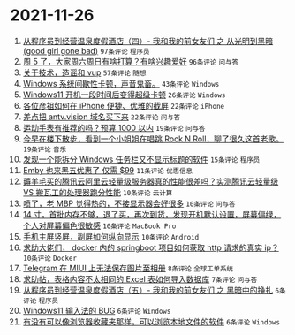 # 2021-11-26

1. [从程序员到经营温泉度假酒店（四）- 我和我的前女友们 之 从光明到黑暗(good girl gone bad)](https://www.v2ex.com/t/818070) `97条评论` `程序员`
1. [周 5 了，大家周六周日有啥打算？有啥兴趣爱好](https://www.v2ex.com/t/818055) `96条评论` `问与答`
1. [关于技术，造谣和 vup](https://www.v2ex.com/t/818099) `57条评论` `随想`
1. [Windows 系统间歇性卡顿，声音鬼畜。](https://www.v2ex.com/t/818084) `43条评论` `Windows`
1. [Windows11 开机一段时间后变得超级卡顿](https://www.v2ex.com/t/818089) `26条评论` `Windows`
1. [各位彦祖如何在 iPhone 便捷、优雅的截屏](https://www.v2ex.com/t/818088) `22条评论` `iPhone`
1. [差点把 antv.vision 域名买下来](https://www.v2ex.com/t/818080) `22条评论` `问与答`
1. [运动手表有推荐的吗？预算 1000 以内](https://www.v2ex.com/t/818094) `19条评论` `问与答`
1. [今早在楼下散步，看到一个小姐姐在唱跳 Rock N Roll，聊了很久这首老歌。](https://www.v2ex.com/t/818086) `19条评论` `音乐`
1. [发现一个能拆分 Windows 任务栏又不显示标题的软件](https://www.v2ex.com/t/818079) `15条评论` `程序员`
1. [Emby 也来黑五优惠了 仅需 $99](https://www.v2ex.com/t/818092) `11条评论` `优惠信息`
1. [薅羊毛买的腾讯云阿里云轻量级服务器真的性能很差吗？实测腾讯云轻量级 VS 搬瓦工的处理器跑分性能](https://www.v2ex.com/t/818105) `10条评论` `云计算`
1. [喷了，老 MBP 觉得热的，不接显示器会好很多](https://www.v2ex.com/t/818095) `10条评论` `问与答`
1. [14 寸，首批内存不够，退了买，再次到货，发现开机默认设置，屏幕偏绿，个人对屏幕偏色很敏感](https://www.v2ex.com/t/818073) `10条评论` `MacBook Pro`
1. [手机主屏竖屏，副屏如何纵向显示](https://www.v2ex.com/t/818067) `10条评论` `Android`
1. [求助大佬们， docker 内的 springboot 项目如何获取 http 请求的真实 ip？](https://www.v2ex.com/t/818060) `10条评论` `Docker`
1. [Telegram 在 MIUI 上无法保存图片至相册](https://www.v2ex.com/t/818091) `8条评论` `全球工单系统`
1. [求助帖，表格内容不太相同的 Excel 表如何导入数据库](https://www.v2ex.com/t/818057) `7条评论` `问与答`
1. [从程序员到经营温泉度假酒店（五）- 我和我的前女友们 之 黑暗中的挣扎](https://www.v2ex.com/t/818130) `6条评论` `程序员`
1. [Windows11 输入法的 BUG](https://www.v2ex.com/t/818112) `6条评论` `Windows`
1. [有没有可以像浏览器收藏夹那样，可以浏览本地文件的软件](https://www.v2ex.com/t/818101) `6条评论` `Windows`
